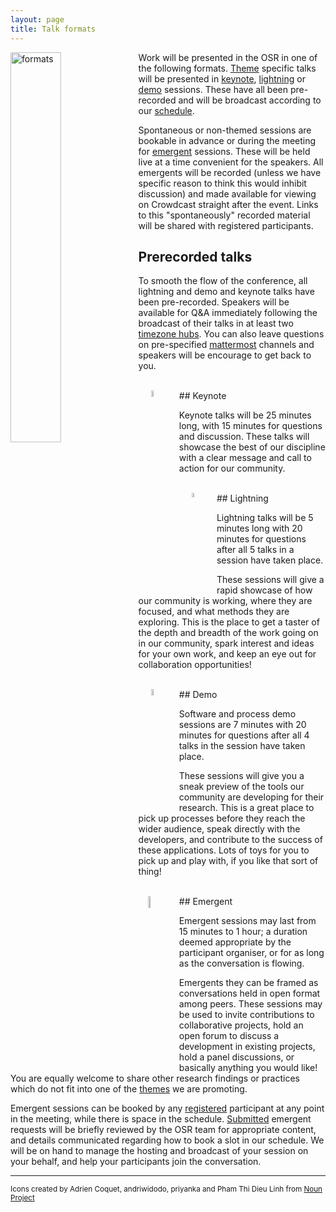 ```yaml
---
layout: page
title: Talk formats
---
```


<img align="left" src="../img/fromFrantisek/formats.svg" alt="formats" width="40%">

Work will be presented in the OSR in one of the following formats.
[Theme](themes.md) specific talks will be presented in [keynote](#keynote), [lightning](#lightning) or [demo](#demo) sessions. These have all been pre-recorded and will be broadcast according to our [schedule](schedule-PLACEHOLDER.html).

Spontaneous or non-themed sessions are bookable in advance or during the meeting for [emergent](#emergent) sessions. These will be held live at a time convenient for the speakers. All emergents will be recorded (unless we have specific reason to think this would inhibit discussion) and made available for viewing on Crowdcast straight after the event. Links to this "spontaneously" recorded material will be shared with registered participants.


## Prerecorded talks

To smooth the flow of the conference, all lightning and demo and keynote talks have been pre-recorded. Speakers will be available for Q&A immediately following the broadcast of their talks in at least two [timezone hubs](access.md/#hubs). You can also leave questions on pre-specified [mattermost](access.md/#zero-cost) channels and speakers will be encourage to get back to you.


<div id="keynote"></div>
<br>
## Keynote <img style="float: left;" src="../img/nounproj-key.png" alt="keynote" width="5%" hspace="20">

<!-- <img align="right" src="../img/nounproj-key.png" alt="keynote" width="12.5%" hspace="20"> -->

Keynote talks will be 25 minutes long, with 15 minutes for questions and discussion. These talks will showcase the best of our discipline with a clear message and call to action for our community.

<div id="lightning"></div>
<br>
## Lightning <img align="left" src="../img/nounproj-lightning.png" alt="lightning" width="4%" hspace="20">

<!-- <img align="left" src="../img/nounproj-lightning.png" alt="lightning" width="10%" hspace="20"> -->

Lightning talks will be 5 minutes long with 20 minutes for questions after all 5 talks in a session have taken place.

These sessions will give a rapid showcase of how our community is working, where they are focused, and what methods they are exploring. This is the place to get a taster of the depth and breadth of the work going on in our community, spark interest and ideas for your own work, and keep an eye out for collaboration opportunities!

<div id="demo"></div>
<br>
## Demo <img align="left" src="../img/nounproj-demo.png" alt="demo" width="5%" hspace="20">

<!-- <img align="right" src="../img/nounproj-demo.png" alt="demo" width="12.5%" hspace="20"> -->

Software and process demo sessions are 7 minutes with 20 minutes for questions after all 4 talks in the session have taken place.

These sessions will give you a sneak preview of the tools our community are developing for their research. This is a great place to pick up processes before they reach the wider audience, speak directly with the developers, and contribute to the success of these applications. Lots of toys for you to pick up and play with, if you like that sort of thing!

<div id="emergent"></div>
<br>
## Emergent <img align="left" src="../img/nounproj-emergent.png" alt="Emergent" width="7%" hspace="15">

Emergent sessions may last from 15 minutes to 1 hour; a duration deemed appropriate by the participant organiser, or for as long as the conversation is flowing.  

Emergents they can be framed as conversations held in open format among peers. These sessions may be used to invite contributions to collaborative projects, hold an open forum to discuss a development in existing projects, hold a panel discussions, or basically anything you would like! You are equally welcome to share other research findings or practices which do not fit into one of the [themes](themes.md) we are promoting.

Emergent sessions can be booked by any [registered](register-PLACEHOLDER.md) participant at any point in the meeting, while there is space in the schedule. [Submitted](submit.md) emergent requests will be briefly reviewed by the OSR team for appropriate content, and details communicated regarding how to book a slot in our schedule. We will be on hand to manage the hosting and broadcast of your session on your behalf, and help your participants join the conversation.


---

<div align="left"><body><p><small>
Icons created by Adrien Coquet, andriwidodo, priyanka and Pham Thi Dieu Linh from <a href="https://thenounproject.com/">Noun Project</a>
</small></p></body></div>
